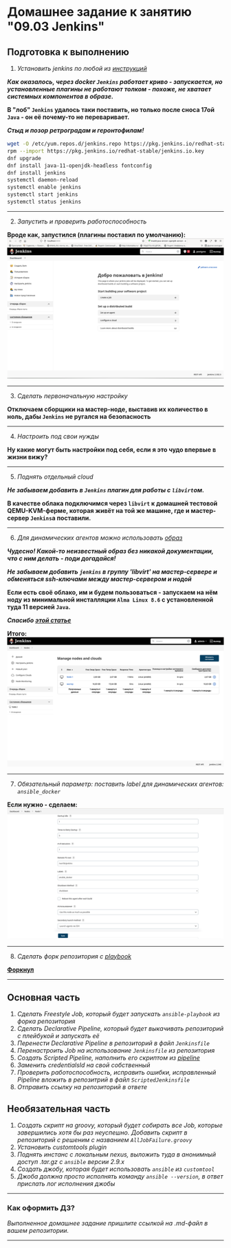 # Домашнее задание к занятию "09.03 Jenkins"

## Подготовка к выполнению

1. *Установить jenkins по любой из [инструкций](https://www.jenkins.io/download/)*  

***Как оказалось, через docker `Jenkins` работает криво - запускается, но установленные плагины не работают толком - похоже, не хватает системных компонентов в образе.***  

**В "лоб" `Jenkins` удалось таки поставить, но только после сноса 17ой `Java` - он её почему-то не переваривает.**  

***Стыд и позор ретроградам и геронтофилам!***  

```bash
wget -O /etc/yum.repos.d/jenkins.repo https://pkg.jenkins.io/redhat-stable/jenkins.repo
rpm --import https://pkg.jenkins.io/redhat-stable/jenkins.io.key
dnf upgrade
dnf install java-11-openjdk-headless fontconfig
dnf install jenkins
systemctl daemon-reload
systemctl enable jenkins
systemctl start jenkins
systemctl status jenkins
```
----
2. *Запустить и проверить работоспособность*  

**Вроде как, запустился (плагины поставил по умолчанию):**  
**![Картинка с запущенным Jenkins'ом](./pic/dz9_3_0_1.png)**  

----
3. *Сделать первоначальную настройку*

**Отключаем сборщики на мастер-ноде, выставив их количество в ноль, дабы `Jenkins` не ругался на безопасность**  

----
4. *Настроить под свои нужды*  

**Ну какие могут быть настройки под себя, если я это чудо впервые в жизни вижу?**  

----

5. *Поднять отдельный cloud*  

***Не забываем добавить в `Jenkins` плагин для работы с `libvirt`ом.***  

**В качестве облака подключимся через `libvirt` к домашней тестовой QEMU-KVM-ферме, которая живёт на той же машине, где и мастер-сервер `Jenkins`а поставили.**  

----
6. *Для динамических агентов можно использовать [образ](https://hub.docker.com/repository/docker/aragast/agent)*  

***Чудесно! Какой-то неизвестный образ без никакой документации, что с ним делать - поди догадайся!***  

***Не забываем добавить `jenkins` в группу 'libvirt' на мастер-сервере и обменяться ssh-ключами между мастер-сервером и нодой***

**Если есть своё облако, им и будем пользоваться - запускаем на нём ноду из минимальной инсталляции `Alma Linux 8.6` с установленной туда 11 версией `Java`.**  

***Спасибо [этой статье](https://acloudguru.com/blog/engineering/adding-a-jenkins-agent-node)***

**Итого:**  
**![Наш мастер-сервер и одна вспомогательная нода](./pic/dz9_3_0_2.png)**

----
7. *Обязательный параметр: поставить label для динамических агентов: `ansible_docker`*  

**Если нужно - сделаем:**  
**![Картинка с labels](./pic/dz9_3_0_3.png)**

----
8. *Сделать форк репозитория с [playbook](https://github.com/aragastmatb/example-playbook)*

**[Форкнул](https://github.com/zlobniyshurik/example-playbook)**

----

## Основная часть

1. *Сделать Freestyle Job, который будет запускать `ansible-playbook` из форка репозитория*
2. *Сделать Declarative Pipeline, который будет выкачивать репозиторий с плейбукой и запускать её*
3. *Перенести Declarative Pipeline в репозиторий в файл `Jenkinsfile`*
4. *Перенастроить Job на использование `Jenkinsfile` из репозитория*
5. *Создать Scripted Pipeline, наполнить его скриптом из [pipeline](./pipeline)*
6. *Заменить credentialsId на свой собственный*
7. *Проверить работоспособность, исправить ошибки, исправленный Pipeline вложить в репозитрий в файл `ScriptedJenkinsfile`*
8. *Отправить ссылку на репозиторий в ответе*

## Необязательная часть

1. *Создать скрипт на groovy, который будет собирать все Job, которые завершились хотя бы раз неуспешно. Добавить скрипт в репозиторий с решеним с названием `AllJobFailure.groovy`*
2. *Установить customtools plugin*
3. *Поднять инстанс с локальным nexus, выложить туда в анонимный доступ  .tar.gz с `ansible`  версии 2.9.x*
4. *Создать джобу, которая будет использовать `ansible` из `customtool`*
5. *Джоба должна просто исполнять команду `ansible --version`, в ответ прислать лог исполнения джобы* 

---

### Как оформить ДЗ?

*Выполненное домашнее задание пришлите ссылкой на .md-файл в вашем репозитории.*

---
